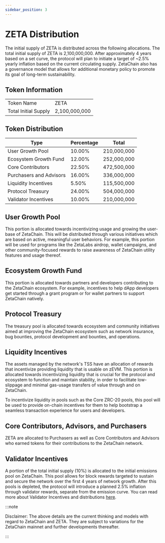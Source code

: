```yaml
---
sidebar_position: 3
---
```


# ZETA Distribution

The initial supply of ZETA is distributed across the following allocations. The
total initial supply of ZETA is 2,100,000,000. After approximately 4 years based
on a set curve, the protocol will plan to initiate a target of ~2.5% yearly
inflation based on the current circulating supply. ZetaChain also has a
governance model that allows for additional monetary policy to promote its goal
of long-term sustainability.

## Token Information

|                      |               |
| -------------------- | ------------- |
| Token Name           | ZETA          |
| Total Initial Supply | 2,100,000,000 |

## Token Distribution

| Type                    | Percentage | Total       |
| ----------------------- | ---------- | ----------- |
| User Growth Pool        | 10.00%     | 210,000,000 |
| Ecosystem Growth Fund   | 12.00%     | 252,000,000 |
| Core Contributors       | 22.50%     | 472,500,000 |
| Purchasers and Advisors | 16.00%     | 336,000,000 |
| Liquidity Incentives    | 5.50%      | 115,500,000 |
| Protocol Treasury       | 24.00%     | 504,000,000 |
| Validator Incentives    | 10.00%     | 210,000,000 |

## User Growth Pool

This portion is allocated towards incentivizing usage and growing the user-base
of ZetaChain. This will be distributed through various initiatives which are
based on active, meaningful user behaviors. For example, this portion will be
used for programs like the ZetaLabs airdrop, wallet campaigns, and other
community-focused rewards to raise awareness of ZetaChain utility features and
usage thereof.

## Ecosystem Growth Fund

This portion is allocated towards partners and developers contributing to the
ZetaChain ecosystem. For example, incentives to help dApp developers get started
through a grant program or for wallet partners to support ZetaChain natively.

## Protocol Treasury

The treasury pool is allocated towards ecosystem and community initiatives aimed
at improving the ZetaChain ecosystem such as network insurance, bug bounties,
protocol development and bounties, and operations.

## Liquidity Incentives

The assets managed by the network's TSS have an allocation of rewards that
incentivize providing liquidity that is usable on zEVM. This portion is
allocated towards incentivizing liquidity that is crucial for the protocol and
ecosystem to function and maintain stability, in order to facilitate
low-slippage and minimal gas-usage transfers of value through and on ZetaChain.

To incentivize liquidity in pools such as the Core ZRC-20 pools, this pool will
be used to provide on-chain incentives for them to help bootstrap a seamless
transaction experience for users and developers.

## Core Contributors, Advisors, and Purchasers

ZETA are allocated to Purchasers as well as Core Contributors and Advisors who
earned tokens for their contributions to the ZetaChain network.

## Validator Incentives

A portion of the total initial supply (10%) is allocated to the initial
emissions pool on ZetaChain. This pool allows for block rewards targeted to
sustain and secure the network over the first 4 years of network growth. After
this pools is depleted, the protocol will introduce a planned 2.5% inflation
through validator rewards, separate from the emission curve. You can read more
about Validator Incentives and distributions
[here](/about/token-utility/validators/).

:::note

Disclaimer: The above details are the current thinking and models with regard to
ZetaChain and ZETA. They are subject to variations for the ZetaChain mainnet and
further developments thereafter.

:::
